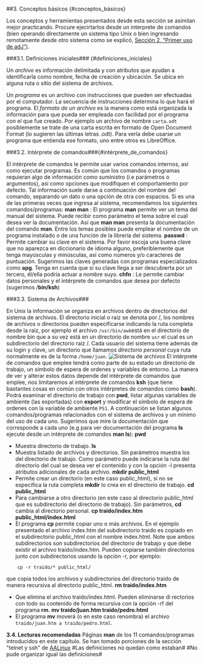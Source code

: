 ##3. Conceptos básicos {#conceptos_básicos}

Los conceptos y herramientas presentados desde esta sección se asimilan mejor practicando. 
Procure ejecirtarlos desde un interprete de comandos (bien operando directamente un sistema tipo Unix o
bien ingresando remotamente desde otro sistema como se explicó, 
[Sección 2, “Primer uso de adJ”)](http://socrates.io/#Agp1DEK).

###3.1. Definiciones iniciales### {#definiciones_iniciales}

Un *archivo* es información delimitada y con atributos que ayudan a identificarla como nombre, 
fecha de creación y ubicación. Se ubica en alguna ruta o sitio del sistema de archivos.

Un *programa* es un archivo con instrucciones que pueden ser efectuadas por el computador. 
La secuencia de instrucciones determina lo que hará el programa.
El *formato de un archivo* es la manera como está organizada la información para que 
pueda ser empleada con facilidad por el programa con el que fue creado. 
Por ejemplo un archivo de nombre ```carta.odt``` posiblemente se trate de una carta escrita en 
formato de Open Document Format (lo sugieren las últimas letras .odt). 
Para verla debe usarse un programa que entienda ese formato, uno entre otros es LibreOffice.

###3.2. Intérprete de comandos###{#intérprete_de_comandos}

El intérprete de comandos le permite usar varios comandos internos, así como ejecutar programas. 
Es común que los comandos o programas requieran algo de información como suministro 
(i.e parámetros o argumentos), así como opciones que modifiquen el comportamiento por defecto. 
Tal información suele darse a continuación del nombre del comando, 
separando un dato o una opción de otra con espacios. Si es una de las primeras veces que ingresa al sistema, 
recomendamos los siguientes comandos/programas:
**man man**
:   El programa **man** permite ver un tema del manual del sistema. Puede recibir 
como parámetro el tema sobre el cual desea ver la documentación. Así que **man man** 
presenta la documentación del comando **man**. Entre los temas posibles puede emplear el 
nombre de un programa instalado o de una función de la librería del sistema.
**passwd**
: Permite cambiar su clave en el sistema. Por favor escoja una buena clave que no aparezca en diccionario de idioma alguno, preferiblemente que tenga mayúsculas y minúsculas, así como números y/o caracteres de puntuación. Sugerimos las claves generadas con programas especializados como **apg**. Tenga en cuenta que si su clave llega a ser descubierta por un tercero, él/ella podría actuar a nombre suyo.
**chfn**
: Le permite cambiar datos personales y el intérprete de comandos que desea por defecto (sugerimos /**bin/ksh**)

###3.3. Sistema de Archivos###

En Unix la información se organiza en archivos dentro de directorios del sistema de archivos. 
El directorio inicial o raíz se denota por /, los nombres de archivos o directorios pueden especificarse 
indicando la ruta completa desde la raíz, por ejemplo el archivo ``` /usr/bin/awk ```está en el 
directorio de nombre bin que a su vez está en un directorio de nombre ```usr``` el cual es un subdirectorio 
del directorio raíz /. Cada usuario del sistema tiene además de su login y clave, un directorio que 
llamamos *directorio personal* cuya ruta normalmente es de la forma ```/home/juan```.
![Sistema de archivos](http://structio.sourceforge.net/guias/basico_OpenBSD/arbol-archivos.png)
El intérprete de comandos que emplee tendrá como parte de su estado un directorio de trabajo, 
un símbolo de espera de ordenes y variables de entorno. La manera de ver y alterar estos datos 
depende del intérprete de comandos que emplee, nos limitaremos al intérprete de comandos **ksh** 
(que tiene bastantes cosas en común con otros intérpretes de comandos como **bash**).
Podrá examinar el directorio de trabajo con **pwd**, listar algunas variables 
de ambiente (las exportadas) con **export** y modificar el símbolo de espera de ordenes con 
la variable de ambiente ```PS1```.
A continuación se listan algunos comandos/programas relacionados con el sistema de archivos y 
un mínimo del uso de cada uno. Sugerimos que mire la documentación que corresponde a cada uno 
(e.g para ver documentación del programa **ls** ejecute desde un intérprete de comandos **man ls**):
**pwd**
  - Muestra directorio de trabajo.
**ls**
  - Muestra listado de archivos y directorios. Sin parámetros muestra los del directorio de trabajo. Como parámetro puede indicarse la ruta del directorio del cual se desea ver el contenido y con la opción -l presenta atributos adicionales de cada archivo.
**mkdir public_html**
  - Permite crear un directorio (en este caso public_html), si no se especifica la ruta completa **mkdir** lo crea en el directorio de trabajo.
**cd public_html**
  - Para cambiarse a otro directorio (en este caso al directorio public_html que es subdirectorio del directorio de trabajo). Sin parámetros, **cd** cambia al directorio personal.
**cp traido/index.htm public_html/index.html**
  - El programa **cp** permite copiar uno o más archivos. En el ejemplo presentado el archivo index.htm del subdirectorio traido es copiado en el subdirectorio public_html con el nombre index.html. Note que ambos subdirectorios son subdirectorios del directorio  de trabajo y que debe existir el archivo traido/index.htm. Pueden copiarse también directorios  junto con subdirectorios usando la opción -r, por ejemplo:
```
    cp -r traido/* public_html/
```
que copia todos los archivos y subdirectorios del directorio traido de manera recursiva al 
directorio public_html.
**rm traido/index.htm**
  - Que elimina el archivo traido/index.html. Pueden eliminarse di  rectorios con todo su contenido de forma recursiva con la opción -rf del programa **rm**.
**mv traido/juan.htm traido/pedro.html**
  - El programa **mv** moverá (o en este caso renombra) el archivo ```traido/juan.htm a traido/pedro.html```.

**3.4. Lecturas recomendadas**
Páginas **man** de los 11 comandos/programas introducidos en este capítulo.
Se han tomado porciones de la sección "telnet y ssh" de 
[AALinux](http://structio.sourceforge.net/guias/AA_Linux_colegio/)
#Las definiciones no quedan como estaban#
#No pude organizar igual las definiciones#




 

 
